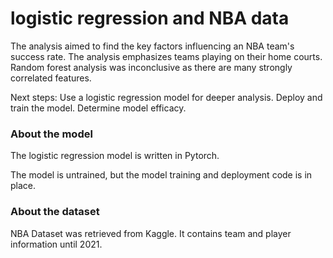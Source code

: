 # logistic regression and NBA data

The analysis aimed to find the key factors influencing an NBA team's success rate. 
The analysis emphasizes teams playing on their home courts.
Random forest analysis was inconclusive as there are many strongly correlated features.

Next steps:
Use a logistic regression model for deeper analysis.
Deploy and train the model. 
Determine model efficacy.

### About the model

The logistic regression model is written in Pytorch. 

The model is untrained, but the model training and deployment code is in place.

### About the dataset

NBA Dataset was retrieved from Kaggle. It contains team and player information until 2021.
